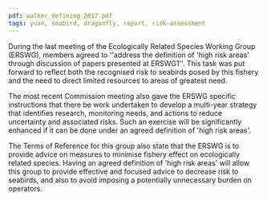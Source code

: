 ```yaml
---
pdf: walker_defining_2017.pdf
tags: yvan, seabird, dragonfly, report, risk-assessment
---
```


During the last meeting of the Ecologically Related Species Working Group (ERSWG), members agreed to ''address the definition of 'high risk areas' through discussion of papers presented at ERSWG1''. This task was put forward to reflect both the recognised risk to seabirds posed by this fishery and the need to direct limited resources to areas of greatest need.

The most recent Commission meeting also gave the ERSWG specific instructions that there be work undertaken to develop a multi-year strategy that identifies research, monitoring needs, and actions to reduce uncertainty and associated risks. Such an exercise will be significantly enhanced if it can be done under an agreed definition of 'high risk areas'.

The Terms of Reference for this group also state that the ERSWG is to provide advice on measures to minimise fishery effect on ecologically related species. Having an agreed definition of 'high risk areas' will allow this group to provide effective and focused advice to decrease risk to seabirds, and also to avoid imposing a potentially unnecessary burden on operators.
